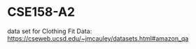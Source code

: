 # CSE158-A2
data set for Clothing Fit Data: https://cseweb.ucsd.edu/~jmcauley/datasets.html#amazon_qa